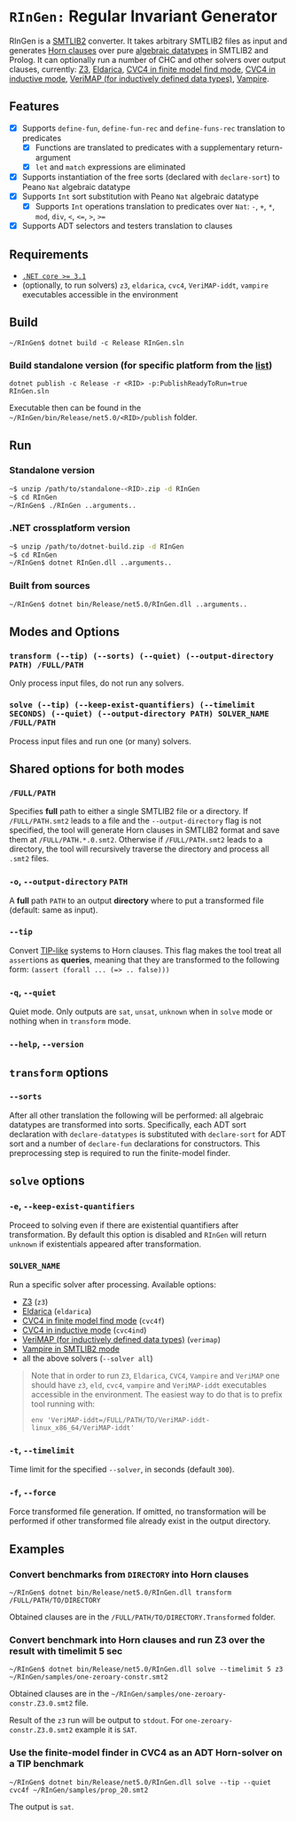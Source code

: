# `RInGen:` Regular Invariant Generator
RInGen is a [SMTLIB2](http://smtlib.cs.uiowa.edu/language.shtml) converter.
It takes arbitrary SMTLIB2 files as input and
generates [Horn clauses](https://chc-comp.github.io/format.html) over
pure [algebraic datatypes](https://en.wikipedia.org/wiki/Algebraic_data_type) in SMTLIB2 and Prolog.
It can optionally run a number of CHC and other solvers over output clauses, currently:
[Z3](https://github.com/Z3Prover/z3),
[Eldarica](https://github.com/uuverifiers/eldarica),
[CVC4 in finite model find mode](https://cvc4.github.io/papers/cav2013-fmf),
[CVC4 in inductive mode](http://lara.epfl.ch/~reynolds/VMCAI2015-ind/),
[VeriMAP (for inductively defined data types)](https://fmlab.unich.it/iclp2018/),
[Vampire](https://vprover.github.io/).

## Features
- [x] Supports `define-fun`, `define-fun-rec` and `define-funs-rec` translation to
predicates
  - [x] Functions are translated to predicates with a supplementary return-argument
  - [x] `let` and `match` expressions are eliminated
- [x] Supports instantiation of the free sorts (declared with `declare-sort`)
  to Peano `Nat` algebraic datatype
- [x] Supports `Int` sort substitution with Peano `Nat` algebraic datatype
  - [x] Supports `Int` operations translation to predicates over `Nat`:
    `-`, `+`, `*`, `mod`, `div`, `<`, `<=`, `>`, `>=`
- [x] Supports ADT selectors and testers translation to clauses

## Requirements
- [`.NET core >= 3.1`](https://dotnet.microsoft.com/download/dotnet/3.1)
- (optionally, to run solvers) `z3`, `eldarica`, `cvc4`, `VeriMAP-iddt`, `vampire` executables accessible
in the environment

## Build
`~/RInGen$ dotnet build -c Release RInGen.sln`
### Build standalone version (for specific platform from the [list](https://raw.githubusercontent.com/dotnet/runtime/main/src/libraries/Microsoft.NETCore.Platforms/pkg/runtime.json))
`dotnet publish -c Release -r <RID> -p:PublishReadyToRun=true RInGen.sln`

Executable then can be found in the `~/RInGen/bin/Release/net5.0/<RID>/publish` folder.

## Run
### Standalone version
```bash
~$ unzip /path/to/standalone-<RID>.zip -d RInGen
~$ cd RInGen
~/RInGen$ ./RInGen ..arguments..
```
### .NET crossplatform version
```bash
~$ unzip /path/to/dotnet-build.zip -d RInGen
~$ cd RInGen
~/RInGen$ dotnet RInGen.dll ..arguments..
```
### Built from sources
```bash
~/RInGen$ dotnet bin/Release/net5.0/RInGen.dll ..arguments..
```

## Modes and Options
### `transform (--tip) (--sorts) (--quiet) (--output-directory PATH) /FULL/PATH`
Only process input files, do not run any solvers.

### `solve (--tip) (--keep-exist-quantifiers) (--timelimit SECONDS) (--quiet) (--output-directory PATH) SOLVER_NAME /FULL/PATH`
Process input files and run one (or many) solvers.

## Shared options for both modes
### `/FULL/PATH`
Specifies **full** path to either a single SMTLIB2 file or a directory.
If `/FULL/PATH.smt2` leads to a file and the `--output-directory` flag is not specified,
the tool will generate Horn clauses in SMTLIB2 format and save them at `/FULL/PATH.*.0.smt2`.
Otherwise if `/FULL/PATH.smt2` leads to a directory,
the tool will recursively traverse the directory and process all `.smt2` files.

### `-o`, `--output-directory` `PATH`
A **full** path `PATH` to an output **directory** where to put a transformed file (default: same as input).

### `--tip`
Convert [TIP-like](https://tip-org.github.io/) systems to Horn clauses.
This flag makes the tool treat all `assert`ions as **queries**, meaning that
they are transformed to the following form:
```(assert (forall ... (=> .. false)))```

### `-q`, `--quiet`
Quiet mode. Only outputs are `sat`, `unsat`, `unknown` when in `solve` mode or nothing when in `transform` mode.

### `--help`, `--version`

## `transform` options
### `--sorts`
After all other translation the following will be performed:
all algebraic datatypes are transformed into sorts.
Specifically, each ADT sort declaration with `declare-datatypes` is substituted with
`declare-sort` for ADT sort and a number of `declare-fun` declarations for constructors.
This preprocessing step is required to run the finite-model finder.

## `solve` options
### `-e`, `--keep-exist-quantifiers`
Proceed to solving even if there are existential quantifiers after transformation. By default this option is disabled and `RInGen` will return `unknown` if existentials appeared after transformation.
### `SOLVER_NAME`
Run a specific solver after processing. Available options:
- [Z3](https://github.com/Z3Prover/z3) (`z3`)
- [Eldarica](https://github.com/uuverifiers/eldarica) (`eldarica`)
- [CVC4 in finite model find mode](https://cvc4.github.io/papers/cav2013-fmf) (`cvc4f`)
- [CVC4 in inductive mode](http://lara.epfl.ch/~reynolds/VMCAI2015-ind/) (`cvc4ind`)
- [VeriMAP (for inductively defined data types)](https://fmlab.unich.it/iclp2018/) (`verimap`)
- [Vampire in SMTLIB2 mode](https://vprover.github.io/)
- all the above solvers (`--solver all`)
> Note that in order to run `Z3`, `Eldarica`, `CVC4`, `Vampire` and `VeriMAP` one should have
> `z3`, `eld`, `cvc4`, `vampire` and `VeriMAP-iddt` executables accessible in the environment.
> The easiest way to do that is to prefix tool running with:
> 
> `env 'VeriMAP-iddt=/FULL/PATH/TO/VeriMAP-iddt-linux_x86_64/VeriMAP-iddt'`

### `-t`, `--timelimit`
Time limit for the specified `--solver`, in seconds (default `300`).
 
### `-f`, `--force`
Force transformed file generation. If omitted, no transformation will be performed if other transformed file already exist in the output directory.

## Examples
### Convert benchmarks from `DIRECTORY` into Horn clauses
`~/RInGen$ dotnet bin/Release/net5.0/RInGen.dll transform /FULL/PATH/TO/DIRECTORY`

Obtained clauses are in the `/FULL/PATH/TO/DIRECTORY.Transformed` folder.

### Convert benchmark into Horn clauses and run Z3 over the result with timelimit 5 sec
`~/RInGen$ dotnet bin/Release/net5.0/RInGen.dll solve --timelimit 5 z3 ~/RInGen/samples/one-zeroary-constr.smt2`

Obtained clauses are in the `~/RInGen/samples/one-zeroary-constr.Z3.0.smt2` file.

Result of the `z3` run will be output to `stdout`. For `one-zeroary-constr.Z3.0.smt2` example it is `SAT`.

### Use the finite-model finder in CVC4 as an ADT Horn-solver on a TIP benchmark
`~/RInGen$ dotnet bin/Release/net5.0/RInGen.dll solve --tip --quiet cvc4f ~/RInGen/samples/prop_20.smt2`

The output is `sat`.
